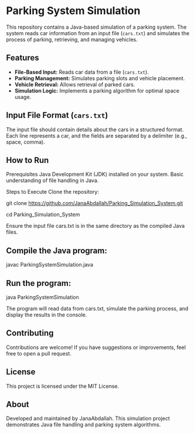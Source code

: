 # Parking System Simulation

This repository contains a Java-based simulation of a parking system. The system reads car information from an input file (`cars.txt`) and simulates the process of parking, retrieving, and managing vehicles.

## Features

- **File-Based Input:** Reads car data from a file (`cars.txt`).
- **Parking Management:** Simulates parking slots and vehicle placement.
- **Vehicle Retrieval:** Allows retrieval of parked cars.
- **Simulation Logic:** Implements a parking algorithm for optimal space usage.

## Input File Format (`cars.txt`)

The input file should contain details about the cars in a structured format. Each line represents a car, and the fields are separated by a delimiter (e.g., space, comma). 


## How to Run

Prerequisites
Java Development Kit (JDK) installed on your system.
Basic understanding of file handling in Java.

Steps to Execute
Clone the repository:

git clone https://github.com/JanaAbdallah/Parking_Simulation_System.git

cd Parking_Simulation_System

Ensure the input file cars.txt is in the same directory as the compiled Java files.

## Compile the Java program:

javac ParkingSystemSimulation.java

## Run the program:

java ParkingSystemSimulation

The program will read data from cars.txt, simulate the parking process, and display the results in the console.


## Contributing
Contributions are welcome! If you have suggestions or improvements, feel free to open a pull request.

## License
This project is licensed under the MIT License.

## About
Developed and maintained by JanaAbdallah. This simulation project demonstrates Java file handling and parking system algorithms.
